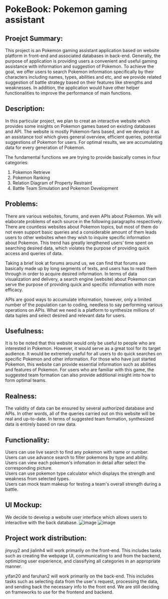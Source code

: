 # PokeBook: Pokemon gaming assistant


## Proejct Summary:

This project is an Pokemon gaming assistant application based on website platform in front-end and associated databases in back-end. Generally, the purpose of application is providing users a convenient and useful gaming assistance with information and suggestion of Pokemon. To achieve the goal, we offer users to search Pokemon information specifically by their characters including names, types, abilities and etc, and we provide related suggestion of battle strategy based on their features like strengths and weaknesses. In addition, the application would have other helper functionalities to improve the performance of main functions. 

## Description:
In this particular project, we plan to creat an interactive website which provides some insights on Pokemon games based on existing databases and API. The website is mostly Pokemon-fans based, and we develop it as an assistance tool which gives general overview, efficient queries, potential suggestions of Pokemon for users. For optimal results, we are accumulating data for every generation of Pokemon.

The fundamental functions we are trying to provide basically comes in four categories:

1. Pokemon Retrieve
2. Pokemon Ranking 
3. Relation Diagram of Property Restraint
4. Battle Team Simulation and Pokemon Development


## Problems:
There are various websites, forums, and even APIs about Pokemon. We will elaborate problems of each source in the following paragraphs respectively.
There are countless websites about Pokemon topics, but most of them do not even support basic queries and a considerable amount of them leads users to other websites when they wish to inquire specific information about Pokemon. This trend has greatly lengthened users’ time spent on searching desired data, which violates the purpose of providing quick access and queries of data.  
  
Taking a brief look at forums around us, we can find that forums are basically made up by long segments of texts, and users has to read them through in order to acquire desired information. In terms of data visualization and delivery, a search engine (website) about Pokemon can serve the purpose of providing quick and specific information with more efficacy.  
  
APIs are good ways to accumulate information, however, only a limited number of the population can to coding, needless to say performing various operations on APIs. What we need is a platform to synthesize millions of data tuples and select desired and relevant data for users.


## Usefulness:
It is to be noted that this website would only be useful to people who are interested in Pokemon. However, it would serve as a great tool for its target audience. It would be extremely useful for all users to do quick searches on specific Pokemon and other information. 
For those who have just started Pokemon, this website can provide essential information such as abilities and features of Pokemon. For users who are familiar with this game, the suggested team formation can also provide additional insight into how to form optimal teams.

## Realness:
The validity of data can be ensured by several authorized database and APIs. In other words, all of the queries carried out on this website will be real and up-to-date. In terms of suggested team formation, synthesized data is entirely based on raw data.

## Functionality:
Users can use live search to find any pokemon with name or number.  
Users can use advance search to filter pokemons by type and ability.  
Users can view each pokemon's infomation in detail after select the corresponding picture.  
Users can use pokemon type calculator which displays the strength and weakness from selected types.  
Users can mock team makeup for testing a team's overall strength during a battle.  

## UI Mockup:
We decide to develop a website user interface which allows users to interactive with the back database.
![image](https://user-images.githubusercontent.com/54507198/192338290-f9154e28-db11-449e-b495-d4c2a82be357.png)
![image](https://user-images.githubusercontent.com/54507198/192338400-964bd655-a7f6-4c45-8233-22a9bb8208e8.png)


## Project work distribution:
jinyuy2 and jialinh4 will work primarily on the front-end. This includes tasks such as creating the webpage UI, communicating to and from the backend, optimizing user experience, and classifying all categories in an appropriate manner.   
  
yifan20 and faruhan2 will work primarily on the back-end. This includes tasks such as selecting data from the user's request, processing the data, and sending back the necessary info to the front end. We are still deciding on frameworks to use for the frontend and backend.

